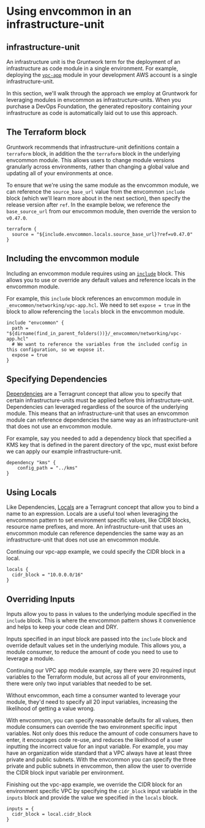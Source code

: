 # Using envcommon in an infrastructure-unit

## infrastructure-unit

An infrastructure unit is the Gruntwork term for the deployment of an infrastructure as code module in a single environment. For example, deploying the [`vpc-app`](../../reference/modules/terraform-aws-vpc/vpc-app/) module in your development AWS account is a single infrastructure-unit.

In this section, we'll walk through the approach we employ at Gruntwork for leveraging modules in envcommon as infrastructure-units. When you purchase a DevOps Foundation, the generated repository containing your infrastructure as code is automatically laid out to use this approach.

## The Terraform block

Gruntwork recommends that infrastructure-unit definitions contain a `terraform` block, in addition the the `terraform` block in the underlying envcommon module. This allows users to change module versions granularly across environments, rather than changing a global value and updating all of your environments at once.

To ensure that we're using the same module as the envcommon module, we can reference the `source_base_url` value from the envcommon `include` block (which we'll learn more about in the next section), then specify the release version after `ref`. In the example below, we reference the `base_source_url` from our envcommon module, then override the version to `v0.47.0`.

```hcl
terraform {
  source = "${include.envcommon.locals.source_base_url}?ref=v0.47.0"
}
```

## Including the envcommon module

Including an envcommon module requires using an [`include`](https://terragrunt.gruntwork.io/docs/features/keep-your-terragrunt-architecture-dry/#using-exposed-includes-to-override-common-configurations) block. This allows you to use or override any default values and reference locals in the envcommon module.

For example, this `include` block references an envcommon module in `_envcommon/networking/vpc-app.hcl`. We need to set `expose = true` in the block to allow referencing the `locals` block in the envcommon module.

```hcl title=/dev/us-east-1/dev/networking/vpc/terragrunt.hcl
include "envcommon" {
  path = "${dirname(find_in_parent_folders())}/_envcommon/networking/vpc-app.hcl"
  # We want to reference the variables from the included config in this configuration, so we expose it.
  expose = true
}
```

## Specifying Dependencies

[Dependencies](https://terragrunt.gruntwork.io/docs/reference/config-blocks-and-attributes/#dependency) are a Terragrunt concept that allow you to specify that certain infrastructure-units must be applied before this infrastructure-unit. Dependencies can leveraged regardless of the source of the underlying module. This means that an infrastructure-unit that uses an envcommon module can reference dependencies the same way as an infrastructure-unit that does not use an envcommon module.

For example, say you needed to add a dependency block that specified a KMS key that is defined in the parent directory of the vpc, must exist before we can apply our example infrastructure-unit.

```hcl title=/dev/us-east-1/dev/networking/kms/terragrunt.hcl
dependency "kms" {
    config_path = "../kms"
}
```

## Using Locals

Like Dependencies, [Locals](https://terragrunt.gruntwork.io/docs/features/locals/) are a Terragrunt concept that allow you to bind a name to an expression. Locals are a useful tool when leveraging the envcommon pattern to set environment specific values, like CIDR blocks, resource name prefixes, and more. An infrastructure-unit that uses an envcommon module can reference dependencies the same way as an infrastructure-unit that does not use an envcommon module.

Continuing our vpc-app example, we could specify the CIDR block in a local.

```hcl title=/dev/us-east-1/dev/networking/vpc/terragrunt.hcl
locals {
  cidr_block = "10.0.0.0/16"
}
```

## Overriding Inputs

Inputs allow you to pass in values to the underlying module specified in the `include` block. This is where the envcommon pattern shows it convenience and helps to keep your code clean and DRY.

Inputs specified in an input block are passed into the `include` block and override default values set in the underlying module. This allows you, a module consumer, to reduce the amount of code you need to use to leverage a module.

Continuing our VPC app module example, say there were 20 required input variables to the Terraform module, but across all of your environments, there were only two input variables that needed to be set.

Without envcommon, each time a consumer wanted to leverage your module, they'd need to specify all 20 input variables, increasing the likelihood of getting a value wrong.

With envcommon, you can specify reasonable defaults for all values, then module consumers can override the two environment specific input variables. Not only does this reduce the amount of code consumers have to enter, it encourages code re-use, and reduces the likelihood of a user inputting the incorrect value for an input variable. For example, you may have an organization wide standard that a VPC always have at least three private and public subnets. With the envcommon you can specify the three private and public subnets in envcommon, then allow the user to override the CIDR block input variable per environment.

Finishing out the vpc-app example, we override the CIDR block for an environment specific VPC by specifying the `cidr_block` input variable in the `inputs` block and provide the value we specified in the `locals` block.

```hcl title=/dev/us-east-1/dev/networking/vpc/terragrunt.hcl
inputs = {
  cidr_block = local.cidr_block
}
```
